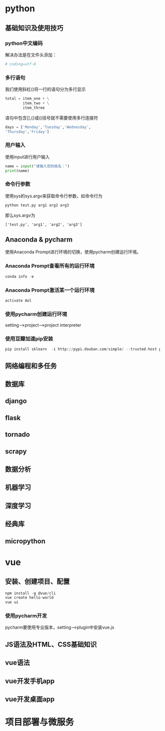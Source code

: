 # python

## 基础知识及使用技巧

### python中文编码

解决办法是在文件头添加：

```python
# coding=utf-8
```

### 多行语句

我们使用斜杠(\)将一行的语句分为多行显示

```python
total = item_one + \
		item_two + \
		item_three
```

语句中包含[],{}或()括号就不需要使用多行连接符

```python
days = ['Monday','Tuesday','Wednesday',
'Thursday','Friday']
```

### 用户输入

使用input进行用户输入

```python
name = input("请输入您的姓名：")
print(name)
```

### 命令行参数

使用sys的sys.argv来获取命令行参数，如命令行为

```python
python test.py arg1 arg2 arg3
```

那么sys.argv为

```
['test.py', 'arg1', 'arg2', 'arg3']
```

## Anaconda & pycharm

使用Anaconda Prompt进行环境的切换，使用pycharm创建运行环境。

### Anaconda Prompt查看所有的运行环境

```python
conda info -e
```

### Anaconda Prompt激活某一个运行环境

```python
activate Aol
```

### 使用pycharm创建运行环境

setting–>project–>project interpreter

### 使用豆瓣加速pip安装

```python
pip install sklearn  -i http://pypi.douban.com/simple/ --trusted-host pypi.douban.com
```

## 网络编程和多任务

## 数据库

## django

## flask

## tornado

## scrapy

## 数据分析

## 机器学习

## 深度学习

## 经典库

## micropython



# vue

## 安装、创建项目、配置

```js
npm install -g @vue/cli
vue create hello-world
vue ui
```

### 使用pycharm开发

pycharm要使用专业版本，setting–>plugin中安装vue.js

## JS语法及HTML、CSS基础知识

## vue语法

## vue开发手机app

## vue开发桌面app

# 项目部署与微服务